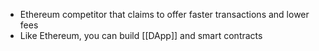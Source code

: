 - Ethereum competitor that claims to offer faster transactions and lower fees
- Like Ethereum, you can build [[DApp]] and smart contracts